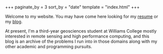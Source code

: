 +++
paginate_by = 3
sort_by = "date"
template = "index.html"
+++

Welcome to my website. You may have come here looking for my [resume](https://nsf.name/resume.pdf) or my [blog](https://nsf.name/archive/). 

At present, I'm a third-year geosciences student at Williams College mostly interested in remote sensing and high performance computing, and this blog is an archive of the problems I run into in those domains along with my other academic and programming pursuits.  
